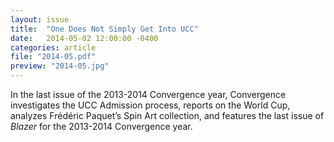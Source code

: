 ```yaml
---
layout: issue
title:  "One Does Not Simply Get Into UCC"
date:   2014-05-02 12:00:00 -0400
categories: article
file: "2014-05.pdf"
preview: "2014-05.jpg"
---
```


In the last issue of the 2013-2014 Convergence year, Convergence investigates the UCC Admission process, reports on the World Cup, analyzes Frédéric Paquet’s Spin Art collection, and features the last issue of *Blazer* for the 2013-2014 Convergence year.
